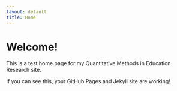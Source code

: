 ```yaml
---
layout: default
title: Home
---
```


# Welcome!

This is a test home page for my Quantitative Methods in Education Research site.

If you can see this, your GitHub Pages and Jekyll site are working!